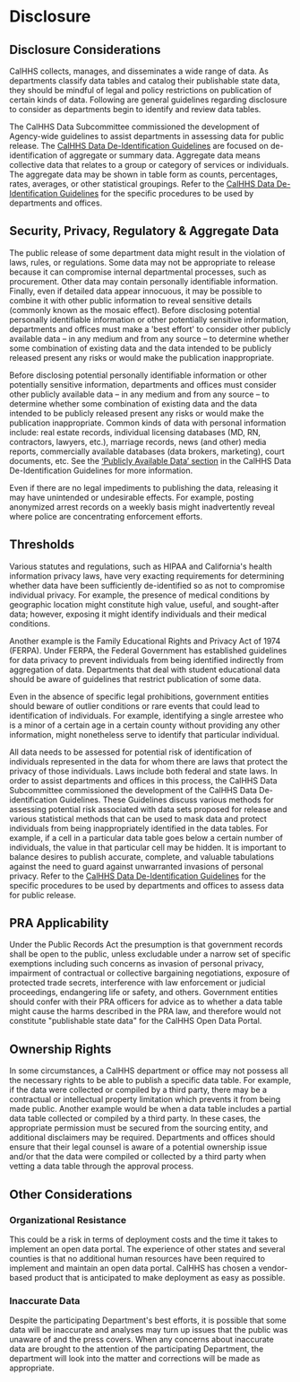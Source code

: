 # Disclosure

## Disclosure Considerations

CalHHS collects, manages, and disseminates a wide range of data. As departments classify data tables and catalog their publishable state data, they should be mindful of legal and policy restrictions on publication of certain kinds of data. Following are general guidelines regarding disclosure to consider as departments begin to identify and review data tables.

The CalHHS Data Subcommittee commissioned the development of Agency-wide guidelines to assist departments in assessing data for public release. The [CalHHS Data De-Identification Guidelines](https://github.com/chhsdata/dataplaybook/raw/gh-pages/documents/CHHS-DDG-V1.0-092316.pdf) are focused on de-identification of aggregate or summary data. Aggregate data means collective data that relates to a group or category of services or individuals. The aggregate data may be shown in table form as counts, percentages, rates, averages, or other statistical groupings. Refer to the [CalHHS Data De-Identification Guidelines](https://github.com/chhsdata/dataplaybook/raw/gh-pages/documents/CHHS-DDG-V1.0-092316.pdf) for the specific procedures to be used by departments and offices.

## Security, Privacy, Regulatory & Aggregate Data

The public release of some department data might result in the violation of laws, rules, or regulations. Some data may not be appropriate to release because it can compromise internal departmental processes, such as procurement. Other data may contain personally identifiable information. Finally, even if detailed data appear innocuous, it may be possible to combine it with other public information to reveal sensitive details (commonly known as the mosaic effect). Before disclosing potential personally identifiable information or other potentially sensitive information, departments and offices must make a 'best effort' to consider other publicly available data – in any medium and from any source – to determine whether some combination of existing data and the data intended to be publicly released present any risks or would make the publication inappropriate.

Before disclosing potential personally identifiable information or other potentially sensitive information, departments and offices must consider other publicly available data – in any medium and from any source – to determine whether some combination of existing data and the data intended to be publicly released present any risks or would make the publication inappropriate. Common kinds of data with personal information include: real estate records, individual licensing databases (MD, RN, contractors, lawyers, etc.), marriage records, news (and other) media reports, commercially available databases (data brokers, marketing), court documents, etc. See the [‘Publicly Available Data’ section](https://github.com/chhsdata/dataplaybook/raw/gh-pages/documents/CHHS-DDG-V1.0-092316.pdf) in the CalHHS Data De-Identification Guidelines for more information.

Even if there are no legal impediments to publishing the data, releasing it may have unintended or undesirable effects. For example, posting anonymized arrest records on a weekly basis might inadvertently reveal where police are concentrating enforcement efforts.

## Thresholds

Various statutes and regulations, such as HIPAA and California's health information privacy laws, have very exacting requirements for determining whether data have been sufficiently de-identified so as not to compromise individual privacy. For example, the presence of medical conditions by geographic location might constitute high value, useful, and sought-after data; however, exposing it might identify individuals and their medical conditions.

Another example is the Family Educational Rights and Privacy Act of 1974 (FERPA). Under FERPA, the Federal Government has established guidelines for data privacy to prevent individuals from being identified indirectly from aggregation of data. Departments that deal with student educational data should be aware of guidelines that restrict publication of some data.

Even in the absence of specific legal prohibitions, government entities should beware of outlier conditions or rare events that could lead to identification of individuals. For example, identifying a single arrestee who is a minor of a certain age in a certain county without providing any other information, might nonetheless serve to identify that particular individual.

All data needs to be assessed for potential risk of identification of individuals represented in the data for whom there are laws that protect the privacy of those individuals. Laws include both federal and state laws. In order to assist departments and offices in this process, the CalHHS  Data Subcommittee commissioned the development of the CalHHS Data De-identification Guidelines. These Guidelines discuss various methods for assessing potential risk associated with data sets proposed for release and various statistical methods that can be used to mask data and protect individuals from being inappropriately identified in the data tables. For example, if a cell in a particular data table goes below a certain number of individuals, the value in that particular cell may be hidden. It is important to balance desires to publish accurate, complete, and valuable tabulations against the need to guard against unwarranted invasions of personal privacy. Refer to the [CalHHS Data De-Identification Guidelines](https://github.com/chhsdata/dataplaybook/raw/gh-pages/documents/CHHS-DDG-V1.0-092316.pdf) for the specific procedures to be used by departments and offices to assess data for public release.

## PRA Applicability

Under the Public Records Act the presumption is that government records shall be open to the public, unless excludable under a narrow set of specific exemptions including such concerns as invasion of personal privacy, impairment of contractual or collective bargaining negotiations, exposure of protected trade secrets, interference with law enforcement or judicial proceedings, endangering life or safety, and others. Government entities should confer with their PRA officers for advice as to whether a data table might cause the harms described in the PRA law, and therefore would not constitute "publishable state data" for the CalHHS Open Data Portal.

## Ownership Rights

In some circumstances, a CalHHS department or office may not possess all the necessary rights to be able to publish a specific data table. For example, if the data were collected or compiled by a third party, there may be a contractual or intellectual property limitation which prevents it from being made public. Another example would be when a data table includes a partial data table collected or compiled by a third party. In these cases, the appropriate permission must be secured from the sourcing entity, and additional disclaimers may be required. Departments and offices should ensure that their legal counsel is aware of a potential ownership issue and/or that the data were compiled or collected by a third party when vetting a data table through the approval process.

## Other Considerations

### **Organizational Resistance**

This could be a risk in terms of deployment costs and the time it takes to implement an open data portal. The experience of other states and several counties is that no additional human resources have been required to implement and maintain an open data portal. CalHHS has chosen a vendor-based product that is anticipated to make deployment as easy as possible.

### **Inaccurate Data**

Despite the participating Department's best efforts, it is possible that some data will be inaccurate and analyses may turn up issues that the public was unaware of and the press covers. When any concerns about inaccurate data are brought to the attention of the participating Department, the department will look into the matter and corrections will be made as appropriate.
